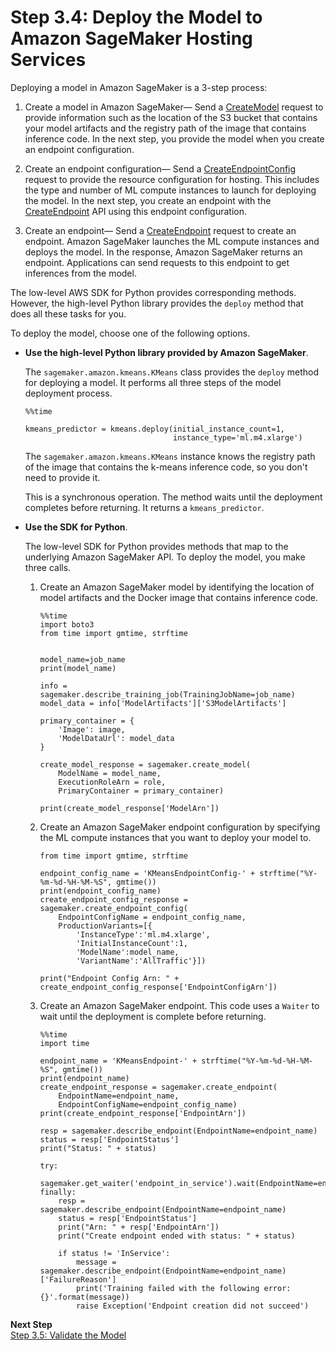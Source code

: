 # Step 3\.4: Deploy the Model to Amazon SageMaker Hosting Services<a name="ex1-deploy-model"></a>

Deploying a model in Amazon SageMaker is a 3\-step process: 

1. Create a model in Amazon SageMaker— Send a [CreateModel](API_CreateModel.md) request to provide information such as the location of the S3 bucket that contains your model artifacts and the registry path of the image that contains inference code\. In the next step, you provide the model when you create an endpoint configuration\.

1. Create an endpoint configuration— Send a [CreateEndpointConfig](API_CreateEndpointConfig.md) request to provide the resource configuration for hosting\. This includes the type and number of ML compute instances to launch for deploying the model\. In the next step, you create an endpoint with the [CreateEndpoint](API_CreateEndpoint.md) API using this endpoint configuration\.

1. Create an endpoint— Send a [CreateEndpoint](API_CreateEndpoint.md) request to create an endpoint\. Amazon SageMaker launches the ML compute instances and deploys the model\. In the response, Amazon SageMaker returns an endpoint\. Applications can send requests to this endpoint to get inferences from the model\.

The low\-level AWS SDK for Python provides corresponding methods\. However, the high\-level Python library provides the `deploy` method that does all these tasks for you\. 

To deploy the model, choose one of the following options\. 

+ **Use the high\-level Python library provided by Amazon SageMaker**\.

  The `sagemaker.amazon.kmeans.KMeans` class provides the `deploy` method for deploying a model\. It performs all three steps of the model deployment process\. 

  ```
  %%time
  
  kmeans_predictor = kmeans.deploy(initial_instance_count=1,
                                   instance_type='ml.m4.xlarge')
  ```

  The `sagemaker.amazon.kmeans.KMeans` instance knows the registry path of the image that contains the k\-means inference code, so you don't need to provide it\. 

  This is a synchronous operation\. The method waits until the deployment completes before returning\. It returns a `kmeans_predictor`\. 

+ **Use the SDK for Python**\. 

  The low\-level SDK for Python provides methods that map to the underlying Amazon SageMaker API\. To deploy the model, you make three calls\.

  1. Create an Amazon SageMaker model by identifying the location of model artifacts and the Docker image that contains inference code\. 

     ```
     %%time
     import boto3
     from time import gmtime, strftime
     
     
     model_name=job_name
     print(model_name)
     
     info = sagemaker.describe_training_job(TrainingJobName=job_name)
     model_data = info['ModelArtifacts']['S3ModelArtifacts']
     
     primary_container = {
         'Image': image,
         'ModelDataUrl': model_data
     }
     
     create_model_response = sagemaker.create_model(
         ModelName = model_name,
         ExecutionRoleArn = role,
         PrimaryContainer = primary_container)
     
     print(create_model_response['ModelArn'])
     ```

  1. Create an Amazon SageMaker endpoint configuration by specifying the ML compute instances that you want to deploy your model to\.

     ```
     from time import gmtime, strftime
     
     endpoint_config_name = 'KMeansEndpointConfig-' + strftime("%Y-%m-%d-%H-%M-%S", gmtime())
     print(endpoint_config_name)
     create_endpoint_config_response = sagemaker.create_endpoint_config(
         EndpointConfigName = endpoint_config_name,
         ProductionVariants=[{
             'InstanceType':'ml.m4.xlarge',
             'InitialInstanceCount':1,
             'ModelName':model_name,
             'VariantName':'AllTraffic'}])
     
     print("Endpoint Config Arn: " + create_endpoint_config_response['EndpointConfigArn'])
     ```

  1. Create an Amazon SageMaker endpoint\. This code uses a `Waiter` to wait until the deployment is complete before returning\.

     ```
     %%time
     import time
     
     endpoint_name = 'KMeansEndpoint-' + strftime("%Y-%m-%d-%H-%M-%S", gmtime())
     print(endpoint_name)
     create_endpoint_response = sagemaker.create_endpoint(
         EndpointName=endpoint_name,
         EndpointConfigName=endpoint_config_name)
     print(create_endpoint_response['EndpointArn'])
     
     resp = sagemaker.describe_endpoint(EndpointName=endpoint_name)
     status = resp['EndpointStatus']
     print("Status: " + status)
     
     try:
         sagemaker.get_waiter('endpoint_in_service').wait(EndpointName=endpoint_name)
     finally:
         resp = sagemaker.describe_endpoint(EndpointName=endpoint_name)
         status = resp['EndpointStatus']
         print("Arn: " + resp['EndpointArn'])
         print("Create endpoint ended with status: " + status)
     
         if status != 'InService':
             message = sagemaker.describe_endpoint(EndpointName=endpoint_name)['FailureReason']
             print('Training failed with the following error: {}'.format(message))
             raise Exception('Endpoint creation did not succeed')
     ```

**Next Step**  
[Step 3\.5: Validate the Model](ex1-test-model.md)